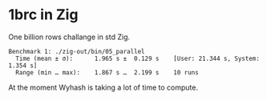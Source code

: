 # 1brc in Zig

One billion rows challange in std Zig.

```
Benchmark 1: ./zig-out/bin/05_parallel
  Time (mean ± σ):      1.965 s ±  0.129 s    [User: 21.344 s, System: 1.354 s]
  Range (min … max):    1.867 s …  2.199 s    10 runs
```


At the moment Wyhash is taking a lot of time to compute.
